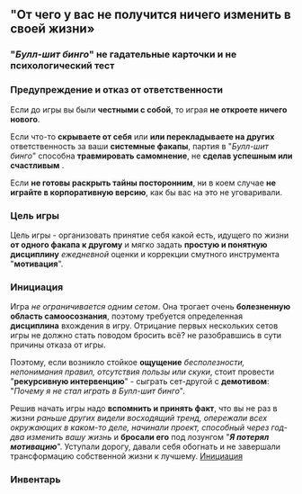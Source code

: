 ## "От чего у вас не получится ничего изменить в своей жизни»

### "**_Булл-шит бинго_**" не гадательные карточки и не психологический тест

### Предупреждение и отказ от ответственности
Если до игры вы были **честными с собой**, то играя **не откроете ничего нового**.

Если что-то **скрываете от себя** или **или перекладываете на других** ответственность за ваши **системные факапы**, партия в "_Булл-шит бинго_" способна **травмировать самомнение**, не **сделав успешным или счастливым** .

Если **не готовы раскрыть тайны посторонним**, ни в коем случае **не играйте в корпоративную версию**, как бы вас на это не уговаривали.

### Цель игры
Цель игры - организовать принятие себя какой есть, идущего по жизни **от одного факапа к другому** и мягко задать **простую и понятную дисциплину** _ежедневной_ оценки и коррекции смутного инструмента "**мотивация**".

### Инициация
Игра _не ограничивается одним сетом_. Она трогает очень **болезненную область самоосознания**, поэтому требуется определенная **дисциплина** вхождения в игру. Отрицание первых нескольких сетов игры не должно стать поводом бросить всё? не разобравшись в сути причины отказа от игры.

Поэтому, если возникло стойкое **ощущение** _бесполезности, непонимания правил, отсутствия пользы или скуки_, стоит провести "**рекурсивную интервенцию**" - сыграть сет-другой с **демотивом**: "_Почему я не стал играть в Булл-шит бинго_".

Решив начать игры надо **вспомнить и принять факт**, что вы не раз в жизни _раньше других видели восходящий тренд, опережали всех окружающих в каком-то деле, начинали проект, способный через год-два изменить вашу жизнь_ и **бросали его** под лозунгом "_**Я потерял мотивацию**_".
Уступали дорогу, давали себя обогнать и не завершали трансформацию собственной жизни к лучшему.
[Инициация](/initiation/)

### Инвентарь

